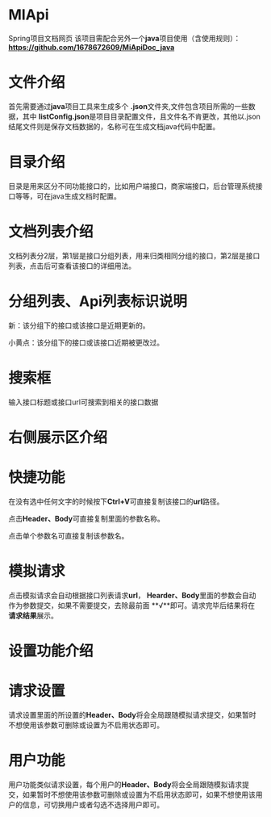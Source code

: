 # MIApi
Spring项目文档网页
该项目需配合另外一个**java**项目使用（含使用规则）：**https://github.com/1678672609/MiApiDoc_java**

# 文件介绍

首先需要通过**java**项目工具来生成多个
**.json**文件夹,文件包含项目所需的一些数据，其中
**listConfig.json**是项目目录配置文件，且文件名不肯更改，其他以.json结尾文件则是保存文档数据的，名称可在生成文档java代码中配置。

# 目录介绍

目录是用来区分不同功能接口的，比如用户端接口，商家端接口，后台管理系统接口等等，可在java生成文档时配置。

# 文档列表介绍

文档列表分2层，第1层是接口分组列表，用来归类相同分组的接口，第2层是接口列表，点击后可查看该接口的详细用法。

# 分组列表、Api列表标识说明

新：该分组下的接口或该接口是近期更新的。

小黄点：该分组下的接口或该接口近期被更改过。

# 搜索框

输入接口标题或接口url可搜索到相关的接口数据


# 右侧展示区介绍

# 快捷功能

在没有选中任何文字的时候按下**Ctrl+V**可直接复制该接口的**url**路径。

点击**Header、Body**可直接复制里面的参数名称。

点击单个参数名可直接复制该参数名。

# 模拟请求

点击模拟请求会自动根据接口列表请求**url**，
**Hearder、Body**里面的参数会自动作为参数提交，如果不需要提交，去除最前面
**√**即可。请求完毕后结果将在
**请求结果**展示。

# 设置功能介绍

# 请求设置

请求设置里面的所设置的**Header、Body**将会全局跟随模拟请求提交，如果暂时不想使用该参数可删除或设置为不启用状态即可。

# 用户功能

用户功能类似请求设置，每个用户的**Header、Body**将会全局跟随模拟请求提交，如果暂时不想使用该参数可删除或设置为不启用状态即可，如果不想使用该用户的信息，可切换用户或者勾选不选择用户即可。
